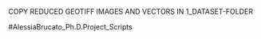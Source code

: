 COPY REDUCED GEOTIFF IMAGES AND VECTORS IN 1_DATASET-FOLDER






#AlessiaBrucato_Ph.D.Project_Scripts
